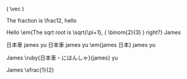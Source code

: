 
\( \vec \)

The fraction is \frac12, hello

Hello \em{The sqrt root is \sqrt{\pi+1}, \( \binom{2}{3} \) right?} James

日本車 james yu 日本車 james yu \em{james 日本} james yu

James \ruby{日本車・にほんしゃ}{james} yu  

James \sfrac{1}{2}
